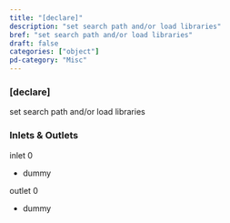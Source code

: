 ```yaml
---
title: "[declare]"
description: "set search path and/or load libraries"
bref: "set search path and/or load libraries"
draft: false
categories: ["object"]
pd-category: "Misc"
---
```


### [declare]

set search path and/or load libraries

### Inlets & Outlets

inlet 0

 - dummy

outlet 0

 - dummy
 
